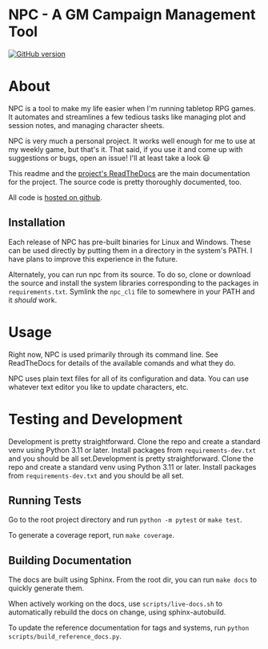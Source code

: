# NPC - A GM Campaign Management Tool

[![GitHub version](https://badge.fury.io/gh/aurule%2Fnpc.svg)](https://badge.fury.io/gh/aurule%2Fnpc)

# About

NPC is a tool to make my life easier when I'm running tabletop RPG games. It automates and streamlines a few tedious tasks like managing plot and session notes, and managing character sheets. 

NPC is very much a personal project. It works well enough for me to use at my weekly game, but that's it. That said, if you use it and come up with suggestions or bugs, open an issue! I'll at least take a look :smiley:

This readme and the [project's ReadTheDocs](https://npc.readthedocs.io/) are the main documentation for the project. The source code is pretty thoroughly documented, too.

All code is [hosted on github](https://github.com/aurule/npc).

## Installation

Each release of NPC has pre-built binaries for Linux and Windows. These can be used directly by putting them in a directory in the system's PATH. I have plans to improve this experience in the future.

Alternately, you can run npc from its source. To do so, clone or download the source and install the system libraries corresponding to the packages in `requirements.txt`. Symlink the `npc_cli` file to somewhere in your PATH and it *should* work.

# Usage

Right now, NPC is used primarily through its command line. See ReadTheDocs for details of the available comands and what they do.

NPC uses plain text files for all of its configuration and data. You can use whatever text editor you like to update characters, etc.

# Testing and Development

Development is pretty straightforward. Clone the repo and create a standard venv using Python 3.11 or later. Install packages from `requirements-dev.txt` and you should be all set.Development is pretty straightforward. Clone the repo and create a standard venv using Python 3.11 or later. Install packages from `requirements-dev.txt` and you should be all set.

## Running Tests

Go to the root project directory and run `python -m pytest` or `make test`.

To generate a coverage report, run `make coverage`.

## Building Documentation

The docs are built using Sphinx. From the root dir, you can run `make docs` to quickly generate them.

When actively working on the docs, use `scripts/live-docs.sh` to automatically rebuild the docs on change, using sphinx-autobuild.

To update the reference documentation for tags and systems, run `python scripts/build_reference_docs.py`.
